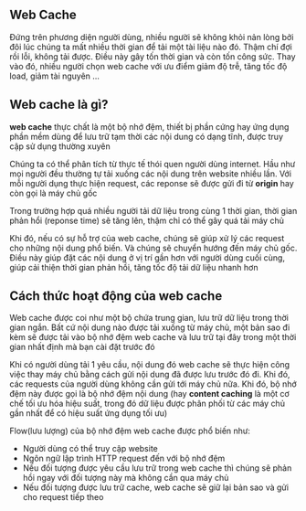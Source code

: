 ## Web Cache
Đứng trên phương diện người dùng, nhiều người sẽ không khỏi nản lòng bởi đôi lúc chúng ta mất nhiều thời gian để tải một tài liệu nào đó. Thậm chí đợi rồi lỗi, không tải được. Điều này gây tốn thời gian và còn tốn công sức. Thay vào đó, nhiều người chọn web cache với ưu điểm giảm độ trễ, tăng tốc độ load, giảm tài nguyên ...

## Web cache là gì?
**web cache** thực chất là một bộ nhớ đệm, thiết bị phần cứng hay ứng dụng phần mềm dùng để lưu trữ tạm thời các nội dung có dạng tĩnh, được truy cập sử dụng thường xuyên

Chúng ta có thể phân tích từ thực tế thói quen người dùng internet. Hầu như mọi người đều thường tự tải xuống các nội dung trên website nhiều lần. Với mỗi người dụng thực hiện request, các reponse sẽ được gửi đi từ **origin** hay còn gọi là máy chủ gốc

Trong trường hợp quá nhiều người tải dữ liệu trong cùng 1 thời gian, thời gian phản hổi (reponse time) sẽ tăng lên, thậm chỉ có thể gây quá tải máy chủ

Khi đó, nếu có sự hỗ trợ của web cache, chúng sẽ giúp xử lý các request cho những nội dung phổ biến. Và chúng sẽ chuyển hướng đến máy chủ gốc. Điều này giúp đặt các nội dung ở vị trí gần hơn với người dùng cuối cùng, giúp cải thiện thời gian phản hồi, tăng tốc độ tải dữ liệu nhanh hơn

## Cách thức hoạt động của web cache
Web cache được coi như một bộ chứa trung gian, lưu trữ dữ liệu trong thời gian ngắn. Bất cứ nội dung nào được tải xuống từ máy chủ, một bản sao đi kèm sẽ được tải vào bộ nhớ đệm web cache và lưu trữ tại đây trong một thời gian nhất định mà bạn cài đặt trước đó

Khi có người dùng tải 1 yêu cầu, nội dung đó web cache sẽ thực hiện công việc thay máy chủ bằng cách gửi nội dung đã được lưu trước đó đi. Khi đó, các requests của người dùng không cần gửi tới máy chủ nữa. Khi đó, bộ nhớ đệm này được gọi là bộ nhớ đệm nội dung (hay **content caching** là một cơ chế tối ưu hóa hiệu suất, trong đó dữ liệu được phân phối từ các máy chủ gần nhất để có hiệu suất ứng dụng tối ưu)

Flow(lưu lượng) của bộ nhớ đệm web cache được phổ biến như:
 * Người dùng có thể truy cập website
 * Ngôn ngữ lập trình HTTP request đến với bộ nhớ đệm
 * Nếu đối tượng được yêu cầu lưu trữ trong web cache thì chúng sẽ phản hồi ngay với đối tượng này mà không cần qua máy chủ 
 * Nếu đối tượng được lưu trữ cache, web cache sẽ giữ lại bản sao và gửi cho request tiếp theo



